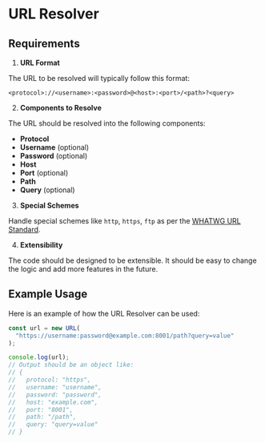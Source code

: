 # URL Resolver

## Requirements

1. **URL Format**

The URL to be resolved will typically follow this format:

```
<protocol>://<username>:<password>@<host>:<port>/<path>?<query>
```

2. **Components to Resolve**

The URL should be resolved into the following components:

- **Protocol**
- **Username** (optional)
- **Password** (optional)
- **Host**
- **Port** (optional)
- **Path**
- **Query** (optional)

3. **Special Schemes**

Handle special schemes like `http`, `https`, `ftp` as per the [WHATWG URL Standard](https://url.spec.whatwg.org/).

4. **Extensibility**

The code should be designed to be extensible. It should be easy to change the logic and add more features in the future.

## Example Usage

Here is an example of how the URL Resolver can be used:

```javascript
const url = new URL(
  "https://username:password@example.com:8001/path?query=value"
);

console.log(url);
// Output should be an object like:
// {
//   protocol: "https",
//   username: "username",
//   password: "password",
//   host: "example.com",
//   port: "8001",
//   path: "/path",
//   query: "query=value"
// }
```

